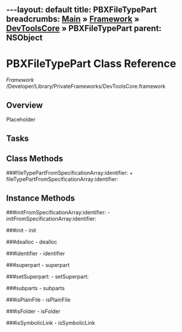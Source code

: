 ---layout: default
title: PBXFileTypePart
breadcrumbs: <a href="/index.html">Main</a> &raquo; <a href="/Frameworks.html">Framework</a> &raquo; <a href="/Frameworks/DevToolsCore.html">DevToolsCore</a> &raquo; PBXFileTypePart
parent: NSObject 
---
# PBXFileTypePart Class Reference

*Framework* /Developer/Library/PrivateFrameworks/DevToolsCore.framework

## Overview

Placeholder

## Tasks

## Class Methods

<a name="+fileTypePartFromSpecificationArray:identifier:"></a>
###fileTypePartFromSpecificationArray:identifier:
    + fileTypePartFromSpecificationArray:identifier:

## Instance Methods

<a name="-initFromSpecificationArray:identifier:"></a>
###initFromSpecificationArray:identifier:
    - initFromSpecificationArray:identifier:

<a name="-init"></a>
###init
    - init

<a name="-dealloc"></a>
###dealloc
    - dealloc

<a name="-identifier"></a>
###identifier
    - identifier

<a name="-superpart"></a>
###superpart
    - superpart

<a name="-setSuperpart:"></a>
###setSuperpart:
    - setSuperpart:

<a name="-subparts"></a>
###subparts
    - subparts

<a name="-isPlainFile"></a>
###isPlainFile
    - isPlainFile

<a name="-isFolder"></a>
###isFolder
    - isFolder

<a name="-isSymbolicLink"></a>
###isSymbolicLink
    - isSymbolicLink

